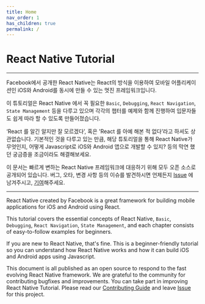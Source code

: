 ```yaml
---
title: Home
nav_order: 1
has_children: true
permalink: /
---
```


# React Native Tutorial

---------

Facebook에서 공개한 React Native는 React의 방식을 이용하여 모바일 어플리케이션인 iOS와 Android를 동시에 만들 수 있는 멋진 프레임워크입니다.

이 튜토리얼은 React Native 에서 꼭 필요한 `Basic`, `Debugging`, `React Navigation`, `State Management` 등을 다루고 있으며 각각의 챕터를 예제와 함께 진행하여 입문자들도 쉽게 따라 할 수 있도록 만들어졌습니다. 

‘React 를 알긴 알지만 잘 모르겠다’, 혹은 'React 를 아예 해본 적 없다’라고 하셔도 상관없습니다. 
기본적인 것을 다루고 있는 만큼, 해당 튜토리얼을 통해 React Native가 무엇인지, 어떻게 Javascript로 iOS와 Android 앱으로 개발할 수 있지? 등의 막연 했던 궁금증을 조금이라도 해결해보세요.

이 문서는 빠르게 변하는 React Native 프레임워크에 대응하기 위해 모두 오픈 소스로 공개되어 있습니다. 버그, 오타, 변경 사항 등의 이슈를 발견하시면 언제든지 [Issue](https://github.com/JeffGuKang/react-native-tutorial/issues) 에 남겨주시고, [기여](./Contribution.html)해주세요. 

---------

React Native created by Facebook is a great framework for building mobile applications for iOS and Android using React.

This tutorial covers the essential concepts of React Native, `Basic`, `Debugging`, `React Navigation`, `State Management`, and each chapter consists of easy-to-follow examples for beginners.

If you are new to React Native, that's fine. This is a beginner-friendly tutorial so you can understand how React Native works and how it can build iOS and Android apps using Javascript.

This document is all published as an open source to respond to the fast evolving React Native framework. We are grateful to the community for contributing bugfixes and improvements. You can take part in improving React Native Tutorial. Please read our [Contributing Guide](./contribution.html) and leave [Issue](https://github.com/JeffGuKang/react-native-tutorial/issues) for this project.


